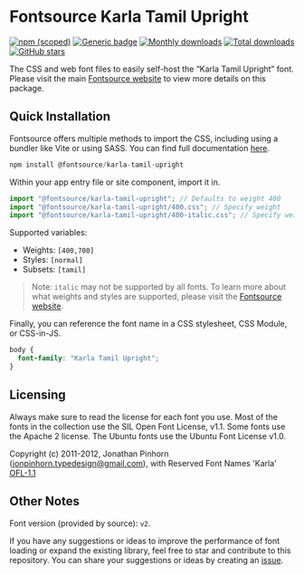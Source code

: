 # Fontsource Karla Tamil Upright

[![npm (scoped)](https://img.shields.io/npm/v/@fontsource/karla-tamil-upright?color=brightgreen)](https://www.npmjs.com/package/@fontsource/karla-tamil-upright) [![Generic badge](https://img.shields.io/badge/fontsource-passing-brightgreen)](https://github.com/fontsource/fontsource) [![Monthly downloads](https://badgen.net/npm/dm/@fontsource/karla-tamil-upright)](https://github.com/fontsource/fontsource) [![Total downloads](https://badgen.net/npm/dt/@fontsource/karla-tamil-upright)](https://github.com/fontsource/fontsource) [![GitHub stars](https://img.shields.io/github/stars/fontsource/fontsource.svg?style=social&label=Star)](https://github.com/fontsource/fontsource/stargazers)

The CSS and web font files to easily self-host the “Karla Tamil Upright” font. Please visit the main [Fontsource website](https://fontsource.org/fonts/karla-tamil-upright) to view more details on this package.

## Quick Installation

Fontsource offers multiple methods to import the CSS, including using a bundler like Vite or using SASS. You can find full documentation [here](https://fontsource.org/docs/getting-started/introduction).

```javascript
npm install @fontsource/karla-tamil-upright
```

Within your app entry file or site component, import it in.

```javascript
import "@fontsource/karla-tamil-upright"; // Defaults to weight 400
import "@fontsource/karla-tamil-upright/400.css"; // Specify weight
import "@fontsource/karla-tamil-upright/400-italic.css"; // Specify weight and style
```

Supported variables:
- Weights: `[400,700]`
- Styles: `[normal]`
- Subsets: `[tamil]`

> Note: `italic` may not be supported by all fonts. To learn more about what weights and styles are supported, please visit the [Fontsource website](https://fontsource.org/fonts/karla-tamil-upright).

Finally, you can reference the font name in a CSS stylesheet, CSS Module, or CSS-in-JS.

```css
body {
  font-family: "Karla Tamil Upright";
}
```

## Licensing
Always make sure to read the license for each font you use. Most of the fonts in the collection use the SIL Open Font License, v1.1. Some fonts use the Apache 2 license. The Ubuntu fonts use the Ubuntu Font License v1.0.

Copyright (c) 2011-2012, Jonathan Pinhorn (jonpinhorn.typedesign@gmail.com), with Reserved Font Names 'Karla'
[OFL-1.1](https://openfontlicense.org)

## Other Notes
Font version (provided by source): `v2`.

If you have any suggestions or ideas to improve the performance of font loading or expand the existing library, feel free to star and contribute to this repository. You can share your suggestions or ideas by creating an [issue](https://github.com/fontsource/fontsource/issues).